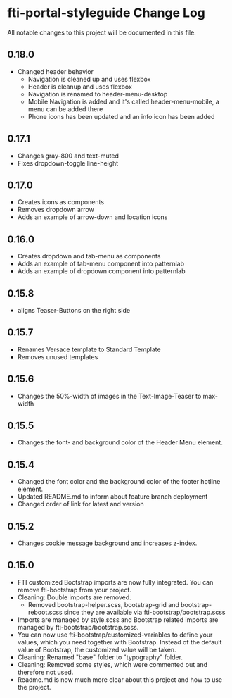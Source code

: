 # fti-portal-styleguide Change Log

All notable changes to this project will be documented in this file.

## 0.18.0
- Changed header behavior
  - Navigation is cleaned up and uses flexbox
  - Header is cleanup and uses flexbox
  - Navigation is renamed to header-menu-desktop
  - Mobile Navigation is added and it's called header-menu-mobile, a menu can be added there
  - Phone icons has been updated and an info icon has been added

## 0.17.1
- Changes gray-800 and text-muted
- Fixes dropdown-toggle line-height

## 0.17.0
- Creates icons as components
- Removes dropdown arrow
- Adds an example of arrow-down and location icons

## 0.16.0
- Creates dropdown and tab-menu as components
- Adds an example of tab-menu component into patternlab
- Adds an example of dropdown component into patternlab

## 0.15.8
- aligns Teaser-Buttons on the right side

## 0.15.7
- Renames Versace template to Standard Template
- Removes unused templates

## 0.15.6
- Changes the 50%-width of images in the Text-Image-Teaser to max-width

## 0.15.5
- Changes the font- and background color of the Header Menu element.

## 0.15.4
- Changed the font color and the background color of the footer hotline element.
- Updated README.md to inform about feature branch deployment
- Changed order of link for latest and version

## 0.15.2
- Changes cookie message background and increases z-index.

## 0.15.0

- FTI customized Bootstrap imports are now fully integrated. You can remove fti-bootstrap from your project.
- Cleaning: Double imports are removed.
    - Removed bootstrap-helper.scss, bootstrap-grid and bootstrap-reboot.scss since they are available via fti-bootstrap/bootstrap.scss
- Imports are managed by style.scss and Bootstrap related imports are managed by fti-bootstrap/bootstrap.scss.
- You can now use fti-bootstrap/customized-variables to define your values, which you need together with Bootstrap. Instead of the default value of Bootstrap, the customized value will be taken.
- Cleaning: Renamed "base" folder to "typography" folder.
- Cleaning: Removed some styles, which were commented out and therefore not used.
- Readme.md is now much more clear about this project and how to use the project.
